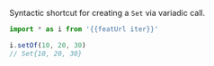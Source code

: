 Syntactic shortcut for creating a `Set` via variadic call.

```js
import * as i from '{{featUrl iter}}'

i.setOf(10, 20, 30)
// Set{10, 20, 30}
```
